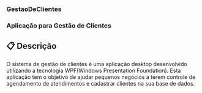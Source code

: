 ### GestaoDeClientes

### Aplicação para Gestão de Clientes

## 📋 Descrição
O sistema de gestão de clientes é uma aplicação desktop desenvolvido utilizando a tecnologia WPF(Windows Presentation Foundation). Esta aplicação tem o objetivo de ajudar pequenos negócios a terem controle de agendamento de atendimentos e cadastrar clientes na sua base de dados.
